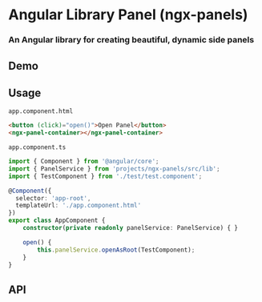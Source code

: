 # Angular Library Panel (ngx-panels)
### An Angular library for creating beautiful, dynamic side panels

## Demo

## Usage
`app.component.html`
```html
<button (click)="open()">Open Panel</button>
<ngx-panel-container></ngx-panel-container>
```

`app.component.ts`
```typescript
import { Component } from '@angular/core';
import { PanelService } from 'projects/ngx-panels/src/lib';
import { TestComponent } from './test/test.component';

@Component({
  selector: 'app-root',
  templateUrl: './app.component.html'
})
export class AppComponent {
    constructor(private readonly panelService: PanelService) { }

    open() {
        this.panelService.openAsRoot(TestComponent);
    }
}

```

## API




